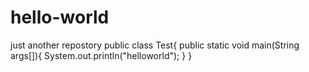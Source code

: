 # hello-world
just another repostory
public class Test{
  public static void main(String args[]){
    System.out.println("helloworld");
    }
}

